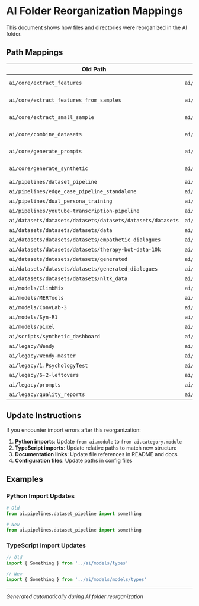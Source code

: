 # AI Folder Reorganization Mappings

This document shows how files and directories were reorganized in the AI folder.

## Path Mappings

| Old Path | New Path | Category |
|----------|----------|----------|
| `ai/core/extract_features` | `ai/core/extract_features` | Core Modules |
| `ai/core/extract_features_from_samples` | `ai/core/extract_features_from_samples` | Core Modules |
| `ai/core/extract_small_sample` | `ai/core/extract_small_sample` | Core Modules |
| `ai/core/combine_datasets` | `ai/core/combine_datasets` | Core Modules |
| `ai/core/generate_prompts` | `ai/core/generate_prompts` | Core Modules |
| `ai/core/generate_synthetic` | `ai/core/generate_synthetic` | Core Modules |
| `ai/pipelines/dataset_pipeline` | `ai/pipelines/dataset_pipeline` | Pipelines |
| `ai/pipelines/edge_case_pipeline_standalone` | `ai/pipelines/edge_case_pipeline_standalone` | Pipelines |
| `ai/pipelines/dual_persona_training` | `ai/pipelines/dual_persona_training` | Pipelines |
| `ai/pipelines/youtube-transcription-pipeline` | `ai/pipelines/youtube-transcription-pipeline` | Pipelines |
| `ai/datasets/datasets/datasets/datasets/datasets/datasets` | `ai/datasets/datasets/datasets/datasets/datasets/datasets/datasets` | Datasets |
| `ai/datasets/datasets/datasets/data` | `ai/datasets/datasets/datasets/datasets/datasets/datasets/data` | Datasets |
| `ai/datasets/datasets/datasets/empathetic_dialogues` | `ai/datasets/datasets/datasets/datasets/datasets/datasets/empathetic_dialogues` | Datasets |
| `ai/datasets/datasets/datasets/therapy-bot-data-10k` | `ai/datasets/datasets/datasets/datasets/datasets/datasets/therapy-bot-data-10k` | Datasets |
| `ai/datasets/datasets/datasets/generated` | `ai/datasets/datasets/datasets/datasets/datasets/datasets/generated` | Datasets |
| `ai/datasets/datasets/datasets/generated_dialogues` | `ai/datasets/datasets/datasets/datasets/datasets/datasets/generated_dialogues` | Datasets |
| `ai/datasets/datasets/datasets/nltk_data` | `ai/datasets/datasets/datasets/datasets/datasets/datasets/nltk_data` | Datasets |
| `ai/models/ClimbMix` | `ai/models/ClimbMix` | Models |
| `ai/models/MERTools` | `ai/models/MERTools` | Models |
| `ai/models/ConvLab-3` | `ai/models/ConvLab-3` | Models |
| `ai/models/Syn-R1` | `ai/models/Syn-R1` | Models |
| `ai/models/pixel` | `ai/models/pixel` | Models |
| `ai/scripts/synthetic_dashboard` | `ai/scripts/synthetic_dashboard` | Scripts |
| `ai/legacy/Wendy` | `ai/legacy/Wendy` | Legacy |
| `ai/legacy/Wendy-master` | `ai/legacy/Wendy-master` | Legacy |
| `ai/legacy/1.PsychologyTest` | `ai/legacy/1.PsychologyTest` | Legacy |
| `ai/legacy/6-2-leftovers` | `ai/legacy/6-2-leftovers` | Legacy |
| `ai/legacy/prompts` | `ai/legacy/prompts` | Legacy |
| `ai/legacy/quality_reports` | `ai/legacy/quality_reports` | Legacy |

## Update Instructions

If you encounter import errors after this reorganization:

1. **Python imports**: Update `from ai.module` to `from ai.category.module`
2. **TypeScript imports**: Update relative paths to match new structure
3. **Documentation links**: Update file references in README and docs
4. **Configuration files**: Update paths in config files

## Examples

### Python Import Updates
```python
# Old
from ai.pipelines.dataset_pipeline import something

# New  
from ai.pipelines.dataset_pipeline import something
```

### TypeScript Import Updates
```typescript
// Old
import { Something } from '../ai/models/types'

// New
import { Something } from '../ai/models/models/types'
```

---
*Generated automatically during AI folder reorganization*
